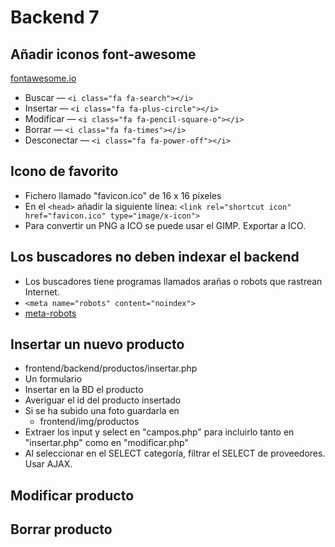 Backend 7
=========

## Añadir iconos font-awesome

[fontawesome.io](http://fontawesome.io/icons/)

 - Buscar — `<i class="fa fa-search"></i>`
 - Insertar — `<i class="fa fa-plus-circle"></i>`
 - Modificar — `<i class="fa fa-pencil-square-o"></i>`
 - Borrar — `<i class="fa fa-times"></i>`
 - Desconectar — `<i class="fa fa-power-off"></i>`

## Icono de favorito

  - Fichero llamado "favicon.ico" de 16 x 16 píxeles
  - En el `<head>` añadir la siguiente línea:
    `<link rel="shortcut icon" href="favicon.ico" type="image/x-icon">`
  - Para convertir un PNG a ICO se puede usar el GIMP. Exportar a ICO.

## Los buscadores no deben indexar el backend

  - Los buscadores tiene programas llamados arañas o robots que rastrean Internet.
  - `<meta name="robots" content="noindex">`
  - [meta-robots](https://desarrolloweb.com/articulos/etiqueta-meta-robots.html)

## Insertar un nuevo producto

  - frontend/backend/productos/insertar.php
  - Un formulario
  - Insertar en la BD el producto
  - Averiguar el id del producto insertado
  - Si se ha subido una foto guardarla en
    - frontend/img/productos  
  - Extraer los input y select en "campos.php" para incluirlo tanto en "insertar.php" como en "modificar.php"
  - Al seleccionar en el SELECT categoría, filtrar el SELECT de proveedores. Usar AJAX.

## Modificar producto

## Borrar producto
